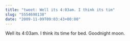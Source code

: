 ```yaml
---
title: "tweet: Well its 4:03am. I think its tim"
slug: "5554698138"
date: "2009-11-09T09:03:43+00:00"
---
```

Well its 4:03am. I think its time for bed. Goodnight moon.